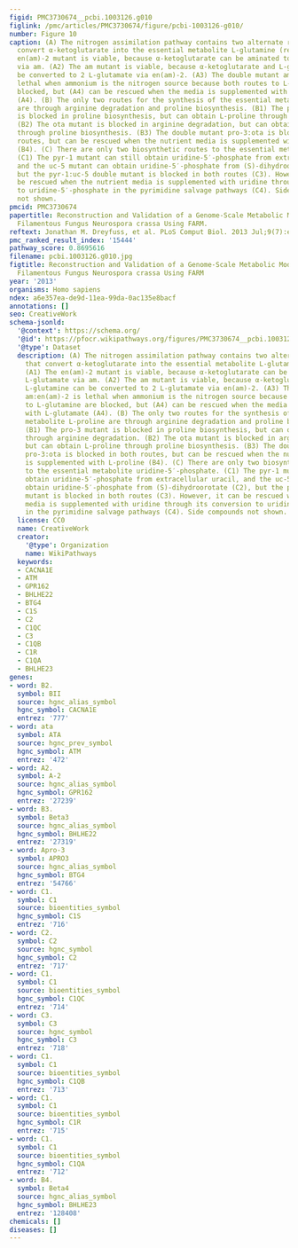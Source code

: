 ```yaml
---
figid: PMC3730674__pcbi.1003126.g010
figlink: /pmc/articles/PMC3730674/figure/pcbi-1003126-g010/
number: Figure 10
caption: (A) The nitrogen assimilation pathway contains two alternate routes that
  convert α-ketoglutarate into the essential metabolite L-glutamine (red). (A1) The
  en(am)-2 mutant is viable, because α-ketoglutarate can be aminated to L-glutamate
  via am. (A2) The am mutant is viable, because α-ketoglutarate and L-glutamine can
  be converted to 2 L-glutamate via en(am)-2. (A3) The double mutant am:en(am)-2 is
  lethal when ammonium is the nitrogen source because both routes to L-glutamine are
  blocked, but (A4) can be rescued when the media is supplemented with L-glutamate
  (A4). (B) The only two routes for the synthesis of the essential metabolite L-proline
  are through arginine degradation and proline biosynthesis. (B1) The pro-3 mutant
  is blocked in proline biosynthesis, but can obtain L-proline through arginine degradation.
  (B2) The ota mutant is blocked in arginine degradation, but can obtain L-proline
  through proline biosynthesis. (B3) The double mutant pro-3:ota is blocked in both
  routes, but can be rescued when the nutrient media is supplemented with L-proline
  (B4). (C) There are only two biosynthetic routes to the essential metabolite uridine-5′-phosphate.
  (C1) The pyr-1 mutant can still obtain uridine-5′-phosphate from extracellular uracil,
  and the uc-5 mutant can obtain uridine-5′-phosphate from (S)-dihydroorotate (C2),
  but the pyr-1:uc-5 double mutant is blocked in both routes (C3). However, it can
  be rescued when the nutrient media is supplemented with uridine through its conversion
  to uridine-5′-phosphate in the pyrimidine salvage pathways (C4). Side compounds
  not shown.
pmcid: PMC3730674
papertitle: Reconstruction and Validation of a Genome-Scale Metabolic Model for the
  Filamentous Fungus Neurospora crassa Using FARM.
reftext: Jonathan M. Dreyfuss, et al. PLoS Comput Biol. 2013 Jul;9(7):e1003126.
pmc_ranked_result_index: '15444'
pathway_score: 0.8695616
filename: pcbi.1003126.g010.jpg
figtitle: Reconstruction and Validation of a Genome-Scale Metabolic Model for the
  Filamentous Fungus Neurospora crassa Using FARM
year: '2013'
organisms: Homo sapiens
ndex: a6e357ea-de9d-11ea-99da-0ac135e8bacf
annotations: []
seo: CreativeWork
schema-jsonld:
  '@context': https://schema.org/
  '@id': https://pfocr.wikipathways.org/figures/PMC3730674__pcbi.1003126.g010.html
  '@type': Dataset
  description: (A) The nitrogen assimilation pathway contains two alternate routes
    that convert α-ketoglutarate into the essential metabolite L-glutamine (red).
    (A1) The en(am)-2 mutant is viable, because α-ketoglutarate can be aminated to
    L-glutamate via am. (A2) The am mutant is viable, because α-ketoglutarate and
    L-glutamine can be converted to 2 L-glutamate via en(am)-2. (A3) The double mutant
    am:en(am)-2 is lethal when ammonium is the nitrogen source because both routes
    to L-glutamine are blocked, but (A4) can be rescued when the media is supplemented
    with L-glutamate (A4). (B) The only two routes for the synthesis of the essential
    metabolite L-proline are through arginine degradation and proline biosynthesis.
    (B1) The pro-3 mutant is blocked in proline biosynthesis, but can obtain L-proline
    through arginine degradation. (B2) The ota mutant is blocked in arginine degradation,
    but can obtain L-proline through proline biosynthesis. (B3) The double mutant
    pro-3:ota is blocked in both routes, but can be rescued when the nutrient media
    is supplemented with L-proline (B4). (C) There are only two biosynthetic routes
    to the essential metabolite uridine-5′-phosphate. (C1) The pyr-1 mutant can still
    obtain uridine-5′-phosphate from extracellular uracil, and the uc-5 mutant can
    obtain uridine-5′-phosphate from (S)-dihydroorotate (C2), but the pyr-1:uc-5 double
    mutant is blocked in both routes (C3). However, it can be rescued when the nutrient
    media is supplemented with uridine through its conversion to uridine-5′-phosphate
    in the pyrimidine salvage pathways (C4). Side compounds not shown.
  license: CC0
  name: CreativeWork
  creator:
    '@type': Organization
    name: WikiPathways
  keywords:
  - CACNA1E
  - ATM
  - GPR162
  - BHLHE22
  - BTG4
  - C1S
  - C2
  - C1QC
  - C3
  - C1QB
  - C1R
  - C1QA
  - BHLHE23
genes:
- word: B2.
  symbol: BII
  source: hgnc_alias_symbol
  hgnc_symbol: CACNA1E
  entrez: '777'
- word: ata
  symbol: ATA
  source: hgnc_prev_symbol
  hgnc_symbol: ATM
  entrez: '472'
- word: A2.
  symbol: A-2
  source: hgnc_alias_symbol
  hgnc_symbol: GPR162
  entrez: '27239'
- word: B3.
  symbol: Beta3
  source: hgnc_alias_symbol
  hgnc_symbol: BHLHE22
  entrez: '27319'
- word: Apro-3
  symbol: APRO3
  source: hgnc_alias_symbol
  hgnc_symbol: BTG4
  entrez: '54766'
- word: C1.
  symbol: C1
  source: bioentities_symbol
  hgnc_symbol: C1S
  entrez: '716'
- word: C2.
  symbol: C2
  source: hgnc_symbol
  hgnc_symbol: C2
  entrez: '717'
- word: C1.
  symbol: C1
  source: bioentities_symbol
  hgnc_symbol: C1QC
  entrez: '714'
- word: C3.
  symbol: C3
  source: hgnc_symbol
  hgnc_symbol: C3
  entrez: '718'
- word: C1.
  symbol: C1
  source: bioentities_symbol
  hgnc_symbol: C1QB
  entrez: '713'
- word: C1.
  symbol: C1
  source: bioentities_symbol
  hgnc_symbol: C1R
  entrez: '715'
- word: C1.
  symbol: C1
  source: bioentities_symbol
  hgnc_symbol: C1QA
  entrez: '712'
- word: B4.
  symbol: Beta4
  source: hgnc_alias_symbol
  hgnc_symbol: BHLHE23
  entrez: '128408'
chemicals: []
diseases: []
---
```

